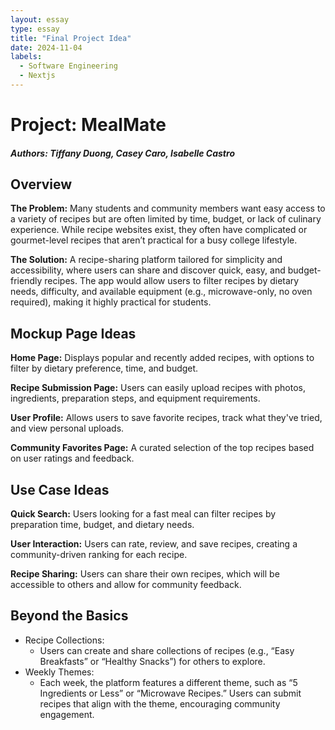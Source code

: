 ```yaml
---
layout: essay
type: essay
title: "Final Project Idea"
date: 2024-11-04
labels:
  - Software Engineering
  - Nextjs
---
```

# Project: MealMate
##### Authors: Tiffany Duong, Casey Caro, Isabelle Castro

## Overview

**The Problem:** Many students and community members want easy access to a variety of recipes but are often limited by time, budget, or lack of culinary experience. While recipe websites exist, they often have complicated or gourmet-level recipes that aren’t practical for a busy college lifestyle.

**The Solution:** A recipe-sharing platform tailored for simplicity and accessibility, where users can share and discover quick, easy, and budget-friendly recipes. The app would allow users to filter recipes by dietary needs, difficulty, and available equipment (e.g., microwave-only, no oven required), making it highly practical for students.


## Mockup Page Ideas
**Home Page:** Displays popular and recently added recipes, with options to filter by dietary preference, time, and budget.

**Recipe Submission Page:** Users can easily upload recipes with photos, ingredients, preparation steps, and equipment requirements.

**User Profile:** Allows users to save favorite recipes, track what they've tried, and view personal uploads.

**Community Favorites Page:** A curated selection of the top recipes based on user ratings and feedback.

## Use Case Ideas
**Quick Search:** Users looking for a fast meal can filter recipes by preparation time, budget, and dietary needs.

**User Interaction:** Users can rate, review, and save recipes, creating a community-driven ranking for each recipe.

**Recipe Sharing:** Users can share their own recipes, which will be accessible to others and allow for community feedback.

## Beyond the Basics
  - Recipe Collections:
      - Users can create and share collections of recipes (e.g., “Easy Breakfasts” or “Healthy Snacks”) for others to explore.
  - Weekly Themes:
      - Each week, the platform features a different theme, such as “5 Ingredients or Less” or “Microwave Recipes.” Users can submit recipes that align with the theme, encouraging community engagement.
